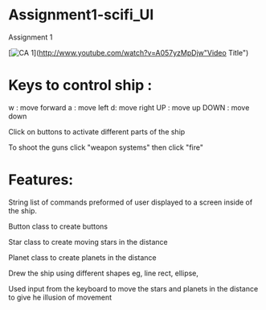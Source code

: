 # Assignment1-scifi_UI
Assignment 1

[![CA 1](http://img.youtube.com/vi/A057yzMpDjw/0.jpg)](http://www.youtube.com/watch?v=A057yzMpDjw"Video Title")


# Keys to control ship :
w : move forward
a : move left
d: move right
UP : move up
DOWN : move down

Click on buttons to activate different parts of the ship

To shoot the guns click "weapon systems" then click "fire"

# Features:

String list of commands preformed of user displayed to a screen inside of the ship.

Button class to create buttons 

Star class to create moving stars in the distance

Planet class to create planets in the distance

Drew the ship using different shapes eg, line rect, ellipse, 

Used input from the keyboard to move the stars and planets in the distance to give he illusion of movement

